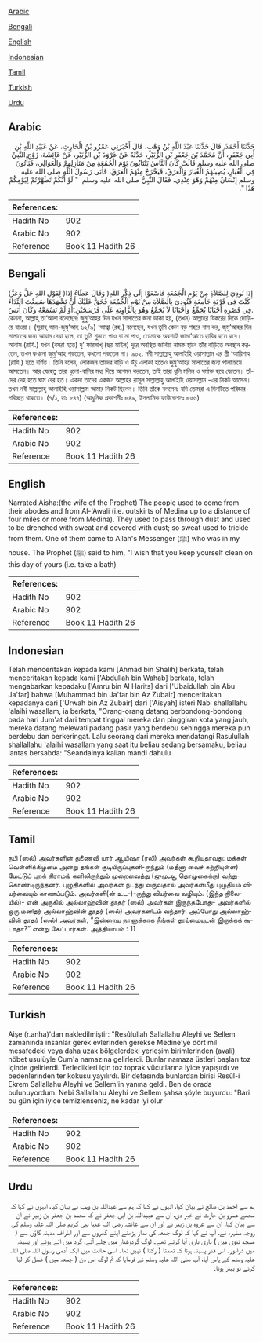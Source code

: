 [Arabic](#arabic)

[Bengali](#bengali)

[English](#english)

[Indonesian](#indonesian)

[Tamil](#tamil)

[Turkish](#turkish)

[Urdu](#urdu)

## Arabic


<div dir="rtl" lang="ar" style={{fontSize:'larger',backgroundColor:'#f8f9fa',padding:20}}>
حَدَّثَنَا أَحْمَدُ، قَالَ حَدَّثَنَا عَبْدُ اللَّهِ بْنُ وَهْبٍ، قَالَ أَخْبَرَنِي عَمْرُو بْنُ الْحَارِثِ، عَنْ عُبَيْدِ اللَّهِ بْنِ أَبِي جَعْفَرٍ، أَنَّ مُحَمَّدَ بْنَ جَعْفَرِ بْنِ الزُّبَيْرِ، حَدَّثَهُ عَنْ عُرْوَةَ بْنِ الزُّبَيْرِ، عَنْ عَائِشَةَ، زَوْجِ النَّبِيِّ صلى الله عليه وسلم قَالَتْ كَانَ النَّاسُ يَنْتَابُونَ يَوْمَ الْجُمُعَةِ مِنْ مَنَازِلِهِمْ وَالْعَوَالِي، فَيَأْتُونَ فِي الْغُبَارِ، يُصِيبُهُمُ الْغُبَارُ وَالْعَرَقُ، فَيَخْرُجُ مِنْهُمُ الْعَرَقُ، فَأَتَى رَسُولَ اللَّهِ صلى الله عليه وسلم إِنْسَانٌ مِنْهُمْ وَهْوَ عِنْدِي، فَقَالَ النَّبِيُّ صلى الله عليه وسلم ‏ "‏ لَوْ أَنَّكُمْ تَطَهَّرْتُمْ لِيَوْمِكُمْ هَذَا ‏"‏‏.‏
</div>
<div style={{backgroundColor:'#f8f9fa',padding:20, marginBottom: 10}}><table> <thead> <tr> <th>References:</th> <th></th> </tr> </thead> <tbody><tr><td>Hadith No</td><td>902</td></tr><tr><td>Arabic No</td><td>902</td></tr><tr><td>Reference</td><td>Book 11 Hadith 26</td></tr></tbody></table></div>

## Bengali


<div dir="ltr" lang="bn" style={{fontSize:'larger',backgroundColor:'#f8f9fa',padding:20}}>
(لِقَوْلِ اللهِ جَلَّ وَعَزَّ )إِذَا نُودِيَ لِلصَّلاَةِ مِنْ يَوْمِ الْجُمُعَةِ فَاسْعَوْا إِلَى ذِكْرِ اللهِ( وَقَالَ عَطَاءٌ إِذَا كُنْتَ فِي قَرْيَةٍ جَامِعَةٍ فَنُودِيَ بِالصَّلاَةِ مِنْ يَوْمِ الْجُمُعَةِ فَحَقٌّ عَلَيْكَ أَنْ تَشْهَدَهَا سَمِعْتَ النِّدَاءَ أَوْ لَمْ تَسْمَعْهُ وَكَانَ أَنَسٌtفِي قَصْرِهِ أَحْيَانًا يُجَمِّعُ وَأَحْيَانًا لاَ يُجَمِّعُ وَهُوَ بِالزَّاوِيَةِ عَلَى فَرْسَخَيْنِ. কেননা, আল্লাহ্ তা‘আলা বলেছেনঃ জুমু‘আহর দিন যখন সালাতের জন্য ডাকা হয়, (তখন) আল্লাহর যিকরের দিকে দৌড়িয়ে যাওয়া। (সূরাহ্ আল-জুমু‘আহ ৬২/৯) ‘আত্বা (রহ.) বলেছেন, যখন তুমি কোন বড় শহরে বাস কর, জুমু‘আহর দিন সালাতের জন্য আযান দেয়া হলে, তা তুমি শুনতে পাও বা না পাও, তোমাকে অবশ্যই জামা‘আতে হাযির হতে হবে। আনাস (রাযি.) যখন (বসরা হতে) দু’ ফারসাখ্ (ছয় মাইল) দূরে অবস্থিত জাবিয়া নামক স্থানে তাঁর বাড়িতে অবস্থান করতেন, তখন কখনো জুমু‘আহ পড়তেন, কখনো পড়তেন না। ৯০২. নবী সাল্লাল্লাহু আলাইহি ওয়াসাল্লাম এর স্ত্রী ‘আয়িশাহ্ (রাযি.) হতে বর্ণিত। তিনি বলেন, লোকজন তাদের বাড়ি ও উঁচু এলাকা হতেও জুমু‘আহর সালাতের জন্য পালাক্রমে আসতেন। আর যেহেতু তারা ধুলো-বালির মধ্য দিয়ে আগমন করতেন, তাই তারা ধূলি মলিন ও ঘর্মাক্ত হয়ে যেতেন। তাঁদের দেহ হতে ঘাম বের হত। একদা তাদের একজন আল্লাহর রাসূল সাল্লাল্লাহু আলাইহি ওয়াসাল্লাম -এর নিকট আসেন। তখন নবী সাল্লাল্লাহু আলাইহি ওয়াসাল্লাম আমার নিকট ছিলেন। তিনি তাঁকে বললেনঃ যদি তোমরা এ দিনটিতে পরিষ্কার-পরিচ্ছন্ন থাকতে। (৭/১, হাঃ ৮৪৭) (আধুনিক প্রকাশনীঃ ৮৪৯, ইসলামিক ফাউন্ডেশনঃ ৮৫৬)
</div>
<div style={{backgroundColor:'#f8f9fa',padding:20, marginBottom: 10}}><table> <thead> <tr> <th>References:</th> <th></th> </tr> </thead> <tbody><tr><td>Hadith No</td><td>902</td></tr><tr><td>Arabic No</td><td>902</td></tr><tr><td>Reference</td><td>Book 11 Hadith 26</td></tr></tbody></table></div>

## English


<div dir="ltr" lang="en" style={{fontSize:'larger',backgroundColor:'#f8f9fa',padding:20}}>
Narrated Aisha:(the wife of the Prophet) The people used to come from their abodes and from Al-'Awali (i.e. outskirts of Medina up to a distance of four miles or more from Medina). They used to pass through dust and used to be drenched with sweat and covered with dust; so sweat used to trickle from them. One of them came to Allah's Messenger (ﷺ) who was in my house. The Prophet (ﷺ) said to him, "I wish that you keep yourself clean on this day of yours (i.e. take a bath)
</div>
<div style={{backgroundColor:'#f8f9fa',padding:20, marginBottom: 10}}><table> <thead> <tr> <th>References:</th> <th></th> </tr> </thead> <tbody><tr><td>Hadith No</td><td>902</td></tr><tr><td>Arabic No</td><td>902</td></tr><tr><td>Reference</td><td>Book 11 Hadith 26</td></tr></tbody></table></div>

## Indonesian


<div dir="ltr" lang="id" style={{fontSize:'larger',backgroundColor:'#f8f9fa',padding:20}}>
Telah menceritakan kepada kami [Ahmad bin Shalih] berkata, telah menceritakan kepada kami ['Abdullah bin Wahab] berkata, telah mengabarkan kepadaku ['Amru bin Al Harits] dari ['Ubaidullah bin Abu Ja'far] bahwa [Muhammad bin Ja'far bin Az Zubair] menceritakan kepadanya dari ['Urwah bin Az Zubair] dari ['Aisyah] isteri Nabi shallallahu 'alaihi wasallam, ia berkata, "Orang-orang datang berbondong-bondong pada hari Jum'at dari tempat tinggal mereka dan pinggiran kota yang jauh, mereka datang melewati padang pasir yang berdebu sehingga mereka pun berdebu dan berkeringat. Lalu seorang dari mereka mendatangi Rasulullah shallallahu 'alaihi wasallam yang saat itu beliau sedang bersamaku, beliau lantas bersabda: "Seandainya kalian mandi dahulu
</div>
<div style={{backgroundColor:'#f8f9fa',padding:20, marginBottom: 10}}><table> <thead> <tr> <th>References:</th> <th></th> </tr> </thead> <tbody><tr><td>Hadith No</td><td>902</td></tr><tr><td>Arabic No</td><td>902</td></tr><tr><td>Reference</td><td>Book 11 Hadith 26</td></tr></tbody></table></div>

## Tamil


<div dir="ltr" lang="ta" style={{fontSize:'larger',backgroundColor:'#f8f9fa',padding:20}}>
நபி (ஸல்) அவர்களின் துணைவி யார் ஆயிஷா (ரலி) அவர்கள் கூறியதாவது: மக்கள் வெள்ளிக்கிழமை அன்று தங்கள் குடியிருப்புகளி-ருந்தும் (மதீனா வைச் சுற்றியுள்ள) மேட்டுப் புறக் கிராமங் களிலிருந்தும் முறைவைத்து (ஜுமுஆ தொழுகைக்கு) வந்துகொண்டிருந்தனர். புழுதிகளில் அவர்கள் நடந்து வருவதால் அவர்கள்மீது புழுதியும் வியர்வையும் காணப்படும். அவர்களி(ன் உட-)-ருந்து வியர்வை வழியும். (இந்த நிலையில்)- என் அருகில் அல்லாஹ்வின் தூதர் (ஸல்) அவர்கள் இருந்தபோது- அவர்களில் ஒரு மனிதர் அல்லாஹ்வின் தூதர் (ஸல்) அவர்களிடம் வந்தார். அப்போது அல்லாஹ்வின் தூதர் (ஸல்) அவர்கள், “இன்றைய நாளுக்காக நீங்கள் தூய்மையுடன் இருக்கக் கூடாதா?” என்று கேட்டார்கள். அத்தியாயம் : 11
</div>
<div style={{backgroundColor:'#f8f9fa',padding:20, marginBottom: 10}}><table> <thead> <tr> <th>References:</th> <th></th> </tr> </thead> <tbody><tr><td>Hadith No</td><td>902</td></tr><tr><td>Arabic No</td><td>902</td></tr><tr><td>Reference</td><td>Book 11 Hadith 26</td></tr></tbody></table></div>

## Turkish


<div dir="ltr" lang="tr" style={{fontSize:'larger',backgroundColor:'#f8f9fa',padding:20}}>
Aişe (r.anha)'dan nakledilmiştir: "Resûlullah Sallallahu Aleyhi ve Sellem zamanında insanlar gerek evlerinden gerekse Medine'ye dört mil mesafedeki veya daha uzak bölgelerdeki yerleşim birimlerinden (avali) nöbet usulüyle Cum'a namazına gelirlerdi. Bunlar namaza üstleri başları toz içinde gelirlerdi. Terledikleri için toz toprak vücutlarına iyice yapışırdı ve bedenlerinden ter kokusu yayılırdı. Bir defasında bunlardan birisi Resûl-i Ekrem Sallallahu Aleyhi ve Sellem'in yanına geldi. Ben de orada bulunuyordum. Nebi Sallallahu Aleyhi ve Sellem şahsa şöyle buyurdu: "Bari bu gün için iyice temizlenseniz, ne kadar iyi olur
</div>
<div style={{backgroundColor:'#f8f9fa',padding:20, marginBottom: 10}}><table> <thead> <tr> <th>References:</th> <th></th> </tr> </thead> <tbody><tr><td>Hadith No</td><td>902</td></tr><tr><td>Arabic No</td><td>902</td></tr><tr><td>Reference</td><td>Book 11 Hadith 26</td></tr></tbody></table></div>

## Urdu


<div dir="rtl" lang="ur" style={{fontSize:'larger',backgroundColor:'#f8f9fa',padding:20}}>
ہم سے احمد بن صالح نے بیان کیا، انہوں نے کہا کہ ہم سے عبداللہ بن وہب نے بیان کیا، انہوں نے کہا کہ مجھے عمرو بن حارث نے خبر دی، ان سے عبیداللہ بن ابی جعفر نے کہ محمد بن جعفر بن زبیر نے ان سے بیان کیا، ان سے عروہ بن زبیر نے اور ان سے عائشہ رضی اللہ عنہا نبی کریم صلی اللہ علیہ وسلم کی زوجہ مطہرہ نے، آپ نے کہا کہ لوگ جمعہ کی نماز پڑھنے اپنے گھروں سے اور اطراف مدینہ گاؤں سے ( مسجد نبوی میں ) باری باری آیا کرتے تھے۔ لوگ گردوغبار میں چلے آتے، گرد میں اٹے ہوئے اور پسینہ میں شرابور۔ اس قدر پسینہ ہوتا کہ تھمتا ( رکتا ) نہیں تھا۔ اسی حالت میں ایک آدمی رسول اللہ صلی اللہ علیہ وسلم کے پاس آیا، آپ صلی اللہ علیہ وسلم نے فرمایا کہ تم لوگ اس دن ( جمعہ میں ) غسل کر لیا کرتے تو بہتر ہوتا۔
</div>
<div style={{backgroundColor:'#f8f9fa',padding:20, marginBottom: 10}}><table> <thead> <tr> <th>References:</th> <th></th> </tr> </thead> <tbody><tr><td>Hadith No</td><td>902</td></tr><tr><td>Arabic No</td><td>902</td></tr><tr><td>Reference</td><td>Book 11 Hadith 26</td></tr></tbody></table></div>